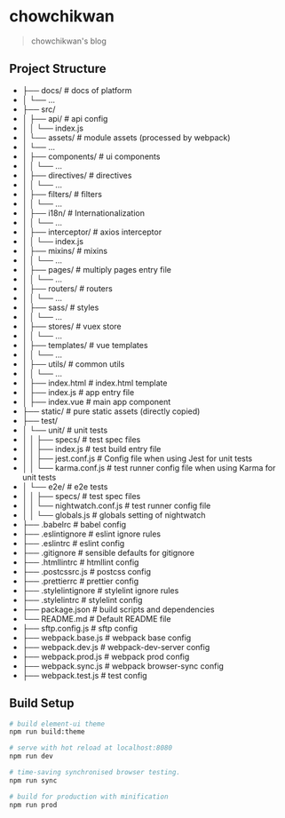 # chowchikwan

> chowchikwan's blog

## Project Structure

+ ├── docs/                       # docs of platform
+ │   └── ...
+ ├── src/
+ │   ├── api/                    # api config
+ │   │   └── index.js
+ │   └── assets/                 # module assets (processed by webpack)
+ │       └── ...
+ │   ├── components/             # ui components
+ │   │   └── ...
+ │   ├── directives/             # directives
+ │   │   └── ...
+ │   ├── filters/                # filters
+ │   │   └── ...
+ │   ├── i18n/                   # Internationalization
+ │   │   └── ...
+ │   ├── interceptor/            # axios interceptor
+ │   │   └── index.js
+ │   ├── mixins/                 # mixins
+ │   │   └── ...
+ │   ├── pages/                  # multiply pages entry file
+ │   │   └── ...
+ │   ├── routers/                # routers
+ │   │   └── ...
+ │   ├── sass/                   # styles
+ │   │   └── ...
+ │   ├── stores/                 # vuex store
+ │   │   └── ...
+ │   ├── templates/              # vue templates
+ │   │   └── ...
+ │   ├── utils/                  # common utils
+ │   │   └── ...
+ │   ├── index.html              # index.html template
+ │   ├── index.js                # app entry file
+ │   ├── index.vue               # main app component
+ ├── static/                     # pure static assets (directly copied)
+ ├── test/
+ │   └── unit/                   # unit tests
+ │   │   ├── specs/              # test spec files
+ │   │   ├── index.js            # test build entry file
+ │   │   ├── jest.conf.js        # Config file when using Jest for unit tests
+ │   │   └── karma.conf.js       # test runner config file when using Karma for unit tests
+ │   └── e2e/                    # e2e tests
+ │   │   ├── specs/              # test spec files
+ │   │   └── nightwatch.conf.js  # test runner config file
+ │   │   └── globals.js          # globals setting of nightwatch
+ ├── .babelrc                    # babel config
+ ├── .eslintignore               # eslint ignore rules
+ ├── .eslintrc                   # eslint config
+ ├── .gitignore                  # sensible defaults for gitignore
+ ├── .htmllintrc                 # htmllint config
+ ├── .postcssrc.js               # postcss config
+ ├── .prettierrc                 # prettier config
+ ├── .stylelintignore            # stylelint ignore rules
+ ├── .stylelintrc                # stylelint config
+ ├── package.json                # build scripts and dependencies
+ └── README.md                   # Default README file
+ ├── sftp.config.js              # sftp config
+ ├── webpack.base.js             # webpack base config
+ ├── webpack.dev.js              # webpack-dev-server config
+ ├── webpack.prod.js             # webpack prod config
+ ├── webpack.sync.js             # webpack browser-sync config
+ ├── webpack.test.js             # test config

## Build Setup

``` bash
# build element-ui theme
npm run build:theme

# serve with hot reload at localhost:8080
npm run dev

# time-saving synchronised browser testing.
npm run sync

# build for production with minification
npm run prod
```
